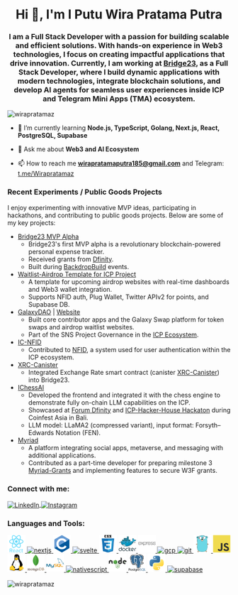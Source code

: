 <h1 align="center">Hi 👋, I'm I Putu Wira Pratama Putra</h1>
<h3 align="center">
  I am a Full Stack Developer with a passion for building scalable and efficient solutions. With hands-on experience in Web3 technologies, I focus on creating impactful applications that drive innovation. 
  Currently, I am working at <a href="https://github.com/bridge-23" target="_blank">Bridge23</a>, as a Full Stack Developer, where I build dynamic applications with modern technologies, integrate blockchain solutions, and develop AI agents for seamless user experiences inside ICP and Telegram Mini Apps (TMA) ecosystem.
</h3>

<p align="left"> <img src="https://komarev.com/ghpvc/?username=wirapratamaz&label=Profile%20views&color=0e75b6&style=flat" alt="wirapratamaz" /> </p>

- 🌱 I’m currently learning **Node.js, TypeScript, Golang, Next.js, React, PostgreSQL, Supabase**

- 💬 Ask me about **Web3 and AI Ecosystem**

- 📫 How to reach me **wirapratamaputra185@gmail.com** and Telegram: <a href="https://t.me/Wirapratamaz" target="_blank">t.me/Wirapratamaz</a>

<h3>Recent Experiments / Public Goods Projects</h3>
<p>
  I enjoy experimenting with innovative MVP ideas, participating in hackathons, and contributing to public goods projects. Below are some of my key projects:
</p>
<ul>
  <li>
    <a href="https://github.com/bridge-23/Bridge23app.0.1.0-alpha" target="_blank">Bridge23 MVP Alpha</a>
    <ul>
      <li>Bridge23's first MVP alpha is a revolutionary blockchain-powered personal expense tracker.</li>
      <li>Received grants from <a href="https://forum.dfinity.org/t/bridge23-app-showcase/33926" target="_blank">Dfinity</a>.</li>
      <li>Built during <a href="https://backdropbuild.com/builds/bridge-23" target="_blank">BackdropBuild</a> events.</li>
    </ul>
  </li>
  <li>
    <a href="https://github.com/bridge-23/Waitlist-Airdrop" target="_blank">Waitlist-Airdrop Template for ICP Project</a>
    <ul>
      <li>A template for upcoming airdrop websites with real-time dashboards and Web3 wallet integration.</li>
      <li>Supports NFID auth, Plug Wallet, Twitter APIv2 for points, and Supabase DB.</li>
    </ul>
  </li>
  <li>
    <a href="https://github.com/galaxydo" target="_blank">GalaxyDAO</a> | <a href="https://galaxy.do/" target="_blank">Website</a>
    <ul>
      <li>Built core contributor apps and the Galaxy Swap platform for token swaps and airdrop waitlist websites.</li>
      <li>Part of the SNS Project Governance in the <a href="https://forum.dfinity.org/t/introducing-galaxydo/32577" target="_blank">ICP Ecosystem</a>.</li>
    </ul>
  </li>
  <li>
    <a href="https://github.com/wirapratamaz/IC-NFID" target="_blank">IC-NFID</a>
    <ul>
      <li>Contributed to <a href="https://github.com/internet-identity-labs/nfid)" target="_blank">NFID</a>, a system used for user authentication within the ICP ecosystem.</li>
    </ul>
  </li>
  <li>
    <a href="https://github.com/wirapratamaz/XRC-Canister" target="_blank">XRC-Canister</a>
    <ul>
      <li>Integrated Exchange Rate smart contract (canister <a href="https://github.com/dfinity/exchange-rate-canister" target="_blank">XRC-Canister</a>) into Bridge23.</li>
    </ul>
  </li>
  <li>
    <a href="https://github.com/bridge-23/IChessAI/tree/chess-engine" target="_blank">IChessAI</a>
    <ul>
      <li>Developed the frontend and integrated it with the chess engine to demonstrate fully on-chain LLM capabilities on the ICP.</li>
      <li>Showcased at <a href="https://forum.dfinity.org/t/ai-player-on-icp-ichess/34839" target="_blank">Forum Dfinity</a> and <a href="https://github.com/ICP-Hacker-House/ICP_Hacker_House_Bali/issues/74" target="_blank">ICP-Hacker-House Hackaton</a> during Coinfest Asia in Bali.</li>
      <li>LLM model: LLaMA2 (compressed variant), input format: Forsyth–Edwards Notation (FEN).</li>
    </ul>
  </li>
  <li>
    <a href="https://github.com/myriadsocial" target="_blank">Myriad</a>
    <ul>
      <li>A platform integrating social apps, metaverse, and messaging with additional applications.</li>
      <li>Contributed as a part-time developer for preparing milestone 3  <a href="https://github.com/myriadsocial/myriad-web/blob/main/docs/milestone-3-documentation.md" target="_blank">Myriad-Grants</a>
 and implementing features to secure W3F grants.</li>
    </ul>
  </li>
</ul>

<h3 align="left">Connect with me:</h3>
<p align="left">
  <a href="https://www.linkedin.com/in/putuwirapratamaz/" target="_blank">
    <img align="center" src="https://raw.githubusercontent.com/rahuldkjain/github-profile-readme-generator/master/src/images/icons/Social/linked-in-alt.svg" alt="LinkedIn" height="30" width="40" />
  </a>
  <a href="https://www.instagram.com/freedomforcode/" target="_blank">
    <img align="center" src="https://raw.githubusercontent.com/rahuldkjain/github-profile-readme-generator/master/src/images/icons/Social/instagram.svg" alt="Instagram" height="30" width="40" />
  </a>
</p>

<h3 align="left">Languages and Tools:</h3>
<p align="left">
  <a href="https://reactjs.org/" target="_blank" rel="noreferrer">
    <img src="https://raw.githubusercontent.com/devicons/devicon/master/icons/react/react-original-wordmark.svg" alt="react" width="40" height="40"/>
  </a> 
  <a href="https://nextjs.org/" target="_blank" rel="noreferrer">
    <img src="https://cdn.worldvectorlogo.com/logos/nextjs-2.svg" alt="nextjs" width="40" height="40"/>
  </a>
  <a href="https://www.cprogramming.com/" target="_blank" rel="noreferrer">
    <img src="https://raw.githubusercontent.com/devicons/devicon/master/icons/c/c-original.svg" alt="c" width="40" height="40"/>
  </a>
  <a href="https://svelte.dev" target="_blank" rel="noreferrer">
    <img src="https://upload.wikimedia.org/wikipedia/commons/d/d5/Rust_programming_language_black_logo.svg" alt="svelte" width="40" height="40"/>
  </a>
  <a href="https://www.w3schools.com/css/" target="_blank" rel="noreferrer">
    <img src="https://raw.githubusercontent.com/devicons/devicon/master/icons/css3/css3-original-wordmark.svg" alt="css3" width="40" height="40"/>
  </a>
  <a href="https://www.docker.com/" target="_blank" rel="noreferrer">
    <img src="https://raw.githubusercontent.com/devicons/devicon/master/icons/docker/docker-original-wordmark.svg" alt="docker" width="40" height="40"/>
  </a>
  <a href="https://expressjs.com" target="_blank" rel="noreferrer">
    <img src="https://raw.githubusercontent.com/devicons/devicon/master/icons/express/express-original-wordmark.svg" alt="express" width="40" height="40"/>
  </a>
  <a href="https://cloud.google.com" target="_blank" rel="noreferrer">
    <img src="https://www.vectorlogo.zone/logos/google_cloud/google_cloud-icon.svg" alt="gcp" width="40" height="40"/>
  </a>
  <a href="https://git-scm.com/" target="_blank" rel="noreferrer">
    <img src="https://www.vectorlogo.zone/logos/git-scm/git-scm-icon.svg" alt="git" width="40" height="40"/>
  </a>
  <a href="https://golang.org" target="_blank" rel="noreferrer">
    <img src="https://raw.githubusercontent.com/devicons/devicon/master/icons/go/go-original.svg" alt="go" width="40" height="40"/>
  </a>
  <a href="https://developer.mozilla.org/en-US/docs/Web/JavaScript" target="_blank" rel="noreferrer">
    <img src="https://raw.githubusercontent.com/devicons/devicon/master/icons/javascript/javascript-original.svg" alt="javascript" width="40" height="40"/>
  </a>
  <a href="https://www.linux.org/" target="_blank" rel="noreferrer">
    <img src="https://raw.githubusercontent.com/devicons/devicon/master/icons/linux/linux-original.svg" alt="linux" width="40" height="40"/>
  </a>
  <a href="https://www.mongodb.com/" target="_blank" rel="noreferrer">
    <img src="https://raw.githubusercontent.com/devicons/devicon/master/icons/mongodb/mongodb-original-wordmark.svg" alt="mongodb" width="40" height="40"/>
  </a>
  <a href="https://www.mysql.com/" target="_blank" rel="noreferrer">
    <img src="https://raw.githubusercontent.com/devicons/devicon/master/icons/mysql/mysql-original-wordmark.svg" alt="mysql" width="40" height="40"/>
  </a>
  <a href="https://nativescript.org/" target="_blank" rel="noreferrer">
    <img src="https://raw.githubusercontent.com/detain/svg-logos/780f25886640cef088af994181646db2f6b1a3f8/svg/nativescript.svg" alt="nativescript" width="40" height="40"/>
  </a>
  <a href="https://nodejs.org" target="_blank" rel="noreferrer">
    <img src="https://raw.githubusercontent.com/devicons/devicon/master/icons/nodejs/nodejs-original-wordmark.svg" alt="nodejs" width="40" height="40"/>
  </a>
  <a href="https://www.postgresql.org" target="_blank" rel="noreferrer">
    <img src="https://raw.githubusercontent.com/devicons/devicon/master/icons/postgresql/postgresql-original-wordmark.svg" alt="postgresql" width="40" height="40"/>
  </a>
  <a href="https://www.python.org" target="_blank" rel="noreferrer">
    <img src="https://raw.githubusercontent.com/devicons/devicon/master/icons/python/python-original.svg" alt="python" width="40" height="40"/>
  </a>
  <a href="https://supabase.io/" target="_blank" rel="noreferrer">
    <img src="https://seeklogo.com/images/S/supabase-logo-DCC676FFE2-seeklogo.com.png" alt="supabase" width="40" height="40"/>
  </a>
</p>


<p><img align="center" src="https://github-readme-streak-stats.herokuapp.com/?user=wirapratamaz&" alt="wirapratamaz" /></p>

